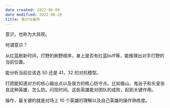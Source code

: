 ```yaml
---
date created: 2022-06-09
date modified: 2022-08-20
title: 意识与操作
---
```


意识，也称为大局观。

何谓意识？

从红蓝刷新时间，打野的刷野顺序，身上是否有红蓝buff等，能推理出对手打野的当前位置。

能分析当前应该选 50 还是 41，32 的对抗模型。

打团能知道对方的核心输出点以及我方的核心防守点。比如盾山、鬼谷子和东皇张良这种英雄，怎么防。闪现时间。这些英雄能对团队的成败，起到关键作用。

操作，最关键的就是对场上 10 个英雄的理解以及自己英雄的操作熟练度。

